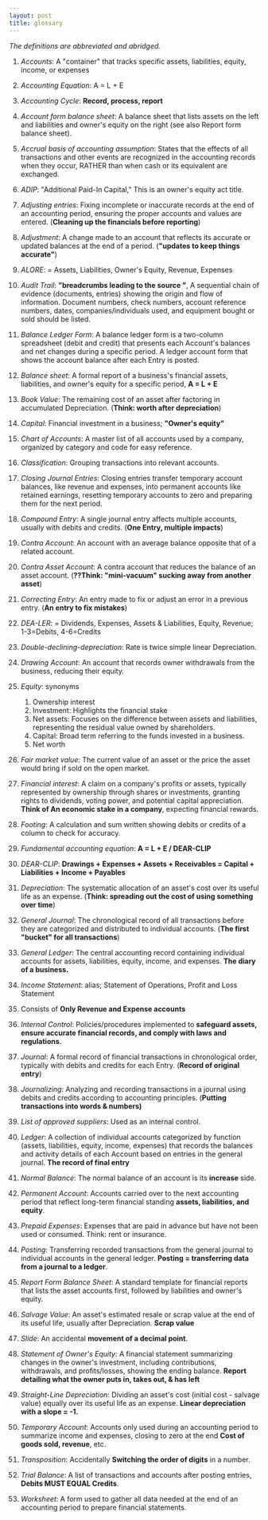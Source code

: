 ```yaml
---
layout: post
title: glossary
---
```


*The definitions are abbreviated and abridged.*  

1. *Accounts*: A "container" that tracks specific assets, liabilities, equity, income, or expenses  

1. *Accounting Equation*: A = L + E   

1. *Accounting Cycle*: **Record, process, report**

1. *Account form balance sheet*: A balance sheet that lists assets on the left and liabilities and owner's equity on the right (see also Report form balance sheet).   

1. *Accrual basis of accounting assumption*: States that the effects of all transactions and other events are recognized in the accounting records when they occur, RATHER than when cash or its equivalent are exchanged.   

1. *ADIP*: "Additional Paid-In Capital," This is an owner's equity act title.    
   
1. *Adjusting entries*: Fixing incomplete or inaccurate records at the end of an accounting period, ensuring the proper accounts and values are entered. (**Cleaning up the financials before reporting**)   

1. *Adjustment*: A change made to an account that reflects its accurate or updated balances at the end of a period. (**"updates to keep things accurate"**)   

1. *ALORE*: = Assets, Liabilities, Owner's Equity, Revenue, Expenses   

6. *Audit Trail*: **"breadcrumbs leading to the source "**, A sequential chain of evidence (documents, entries) showing the origin and flow of information. Document numbers, check numbers, account reference numbers, dates, companies/individuals used, and equipment bought or sold should be listed.    

7. *Balance Ledger Form*: A balance ledger form is a two-column spreadsheet (debit and credit) that presents each Account's balances and net changes during a specific period. A ledger account form that shows the account balance after each Entry is posted.   

8. *Balance sheet*: A formal report of a business's financial assets, liabilities, and owner's equity for a specific period, **A = L + E**   

9. *Book Value*: The remaining cost of an asset after factoring in accumulated Depreciation. (**Think: worth after depreciation**)   

10. *Capital*: Financial investment in a business; **"Owner's equity"**   

11. *Chart of Accounts*: A master list of all accounts used by a company, organized by category and code for easy reference.   

12. *Classification*: Grouping transactions into relevant accounts.   

13. *Closing Journal Entries*: Closing entries transfer temporary account balances, like revenue and expenses, into permanent accounts like retained earnings, resetting temporary accounts to zero and preparing them for the next period.   

14. *Compound Entry*: A single journal entry affects multiple accounts, usually with debits and credits. (**One Entry, multiple impacts**)   

15. *Contra Account*: An account with an average balance opposite that of a related account.   

16. *Contra Asset Account*: A contra account that reduces the balance of an asset account. (**??Think: "mini-vacuum" sucking away from another asset**)  

17. *Correcting Entry*: An entry made to fix or adjust an error in a previous entry. (**An entry to fix mistakes**)  

18. *DEA-LER*: = Dividends, Expenses, Assets & Liabilities, Equity, Revenue; 1-3=Debits, 4-6=Credits   

19. *Double-declining-depreciation*: Rate is twice simple linear Depreciation.   

20. *Drawing Account*: An account that records owner withdrawals from the business, reducing their equity.   

21. *Equity*: synonyms   
    1. Ownership interest   
    2. Investment: Highlights the financial stake   
    3. Net assets: Focuses on the difference between assets and liabilities, representing the residual value owned by shareholders.   
    4. Capital: Broad term referring to the funds invested in a business.   
    5. Net worth   

22. *Fair market value*: The current value of an asset or the price the asset would bring if sold on the open market.   
   
23. *Financial interest*: A claim on a company's profits or assets, typically represented by ownership through shares or investments, granting rights to dividends, voting power, and potential capital appreciation. **Think of An economic stake in a company**, expecting financial rewards.   

24. *Footing*: A calculation and sum written showing debits or credits of a column to check for accuracy.   

25. *Fundamental accounting equation*: **A = L + E / DEAR-CLIP**   

26. *DEAR-CLIP*: **Drawings + Expenses + Assets + Receivables = Capital + Liabilities + Income + Payables**   

27. *Depreciation*: The systematic allocation of an asset's cost over its useful life as an expense. (**Think: spreading out the cost of using something over time**)   

28. *General Journal*: The chronological record of all transactions before they are categorized and distributed to individual accounts. (**The first "bucket" for all transactions**)   

29. *General Ledger*: The central accounting record containing individual accounts for assets, liabilities, equity, income, and expenses. **The diary of a business.**   
    
30. *Income Statement*: alias; Statement of Operations, Profit and Loss Statement   
   1. Consists of **Only Revenue and Expense accounts**     

31. *Internal Control*: Policies/procedures implemented to **safeguard assets, ensure accurate financial records, and comply with laws and regulations**.   
   
32. *Journal*: A formal record of financial transactions in chronological order, typically with debits and credits for each Entry. (**Record of original entry**)   

33. *Journalizing*: Analyzing and recording transactions in a journal using debits and credits according to accounting principles. (**Putting transactions into words & numbers)**   
    
34. *List of approved suppliers*: Used as an internal control.   

35. *Ledger*: A collection of individual accounts categorized by function (assets, liabilities, equity, income, expenses) that records the balances and activity details of each Account based on entries in the general journal. **The record of final entry**   
    
36. *Normal Balance*: The normal balance of an account is its **increase** side.   

37. *Permanent Account*: Accounts carried over to the next accounting period that reflect long-term financial standing **assets, liabilities, and equity**.   

38. *Prepaid Expenses*: Expenses that are paid in advance but have not been used or consumed. Think: rent or insurance.   

39. *Posting*: Transferring recorded transactions from the general journal to individual accounts in the general ledger. **Posting = transferring data from a journal to a ledger**.    

40. *Report Form Balance Sheet*: A standard template for financial reports that lists the asset accounts first, followed by liabilities and owner's equity.   

41. *Salvage Value*: An asset's estimated resale or scrap value at the end of its useful life, usually after Depreciation. **Scrap value**   

42. *Slide*: An accidental **movement of a decimal point**.   

43. *Statement of Owner's Equity:* A financial statement summarizing changes in the owner's investment, including contributions, withdrawals, and profits/losses, showing the ending balance. **Report detailing what the owner puts in, takes out, & has left**   

44. *Straight-Line Depreciation*: Dividing an asset's cost (initial cost - salvage value) equally over its useful life as an expense. **Linear depreciation with a slope = -1.**   

45. *Temporary Account*: Accounts only used during an accounting period to summarize income and expenses, closing to zero at the end **Cost of goods sold, revenue**, etc.    

46. *Transposition*: Accidentally **Switching the order of digits** in a number.   

47. *Trial Balance*: A list of transactions and accounts after posting entries, **Debits MUST EQUAL Credits**.    

48. *Worksheet*: A form used to gather all data needed at the end of an accounting period to prepare financial statements.   